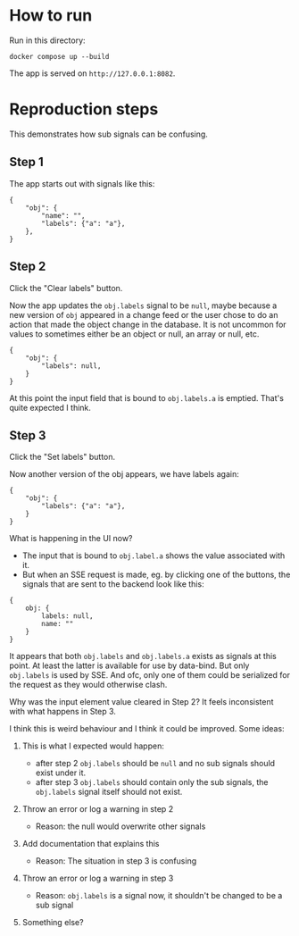 # How to run

Run in this directory:

```
docker compose up --build
```

The app is served on `http://127.0.0.1:8082`.

# Reproduction steps

This demonstrates how sub signals can be confusing.

## Step 1

The app starts out with signals like this:

```
{
    "obj": {
        "name": "",
        "labels": {"a": "a"},
    },
}
```

## Step 2

Click the "Clear labels" button.

Now the app updates the `obj.labels` signal to be `null`, maybe because a new version of `obj` appeared in a change
feed or the user chose to do an action that made the object change in the database. It is not uncommon for values to
sometimes either be an object or null, an array or null, etc.

```
{
    "obj": {
        "labels": null,
    }
}
```

At this point the input field that is bound to `obj.labels.a` is emptied. That's quite expected I think.

## Step 3

Click the "Set labels" button.

Now another version of the obj appears, we have labels again:

```
{
    "obj": {
        "labels": {"a": "a"},
    }
}
```

What is happening in the UI now?

- The input that is bound to `obj.label.a` shows the value associated with it.
- But when an SSE request is made, eg. by clicking one of the buttons, the signals that are sent to the backend look like 
  this:

```
{
    obj: {
        labels: null,
        name: ""
    }
}
```

It appears that both `obj.labels` and `obj.labels.a` exists as signals at this point. At least the latter is
available for use by data-bind. But only `obj.labels` is used by SSE. And ofc, only one of them could be serialized for
the request as they would otherwise clash.

Why was the input element value cleared in Step 2? It feels inconsistent with what happens in Step 3.

I think this is weird behaviour and I think it could be improved. Some ideas:

1. This is what I expected would happen:
   - after step 2 `obj.labels` should be `null` and no sub signals should exist under it.
   - after step 3 `obj.labels` should contain only the sub signals, the `obj.labels` signal itself should not exist.

2. Throw an error or log a warning in step 2
   - Reason: the null would overwrite other signals

3. Add documentation that explains this
   - Reason: The situation in step 3 is confusing

4. Throw an error or log a warning in step 3
   - Reason: `obj.labels` is a signal now, it shouldn't be changed to be a sub signal

5. Something else?
